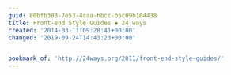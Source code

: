 ```yaml
---
guid: 80bfb383-7e53-4caa-bbcc-b5c09b104438
title: Front-end Style Guides ◆ 24 ways
created: '2014-03-11T09:28:41+00:00'
changed: '2019-09-24T14:43:23+00:00'


bookmark_of: 'http://24ways.org/2011/front-end-style-guides/'
---
```




